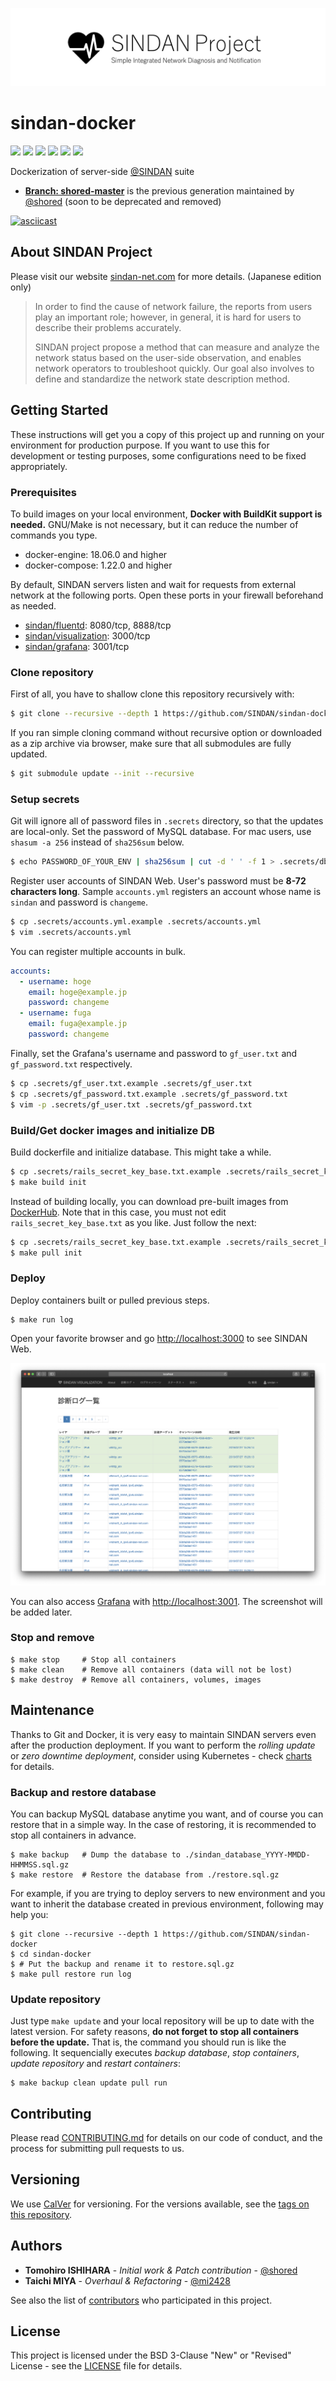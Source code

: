 ![SINDAN Project](https://raw.githubusercontent.com/SINDAN/sindan-docker/screenshot/logo.png)

# sindan-docker

[![](https://travis-ci.org/SINDAN/sindan-docker.svg?branch=master)](https://travis-ci.org/SINDAN/sindan-docker) [![](http://img.shields.io/github/license/SINDAN/sindan-docker)](LICENSE) [![](https://img.shields.io/github/issues/SINDAN/sindan-docker)](https://github.com/SINDAN/sindan-docker/issues) [![](https://img.shields.io/github/issues-pr/SINDAN/sindan-docker)](https://github.com/SINDAN/sindan-docker/pull) [![](https://img.shields.io/github/last-commit/SINDAN/sindan-docker)](https://github.com/SINDAN/sindan-docker/commits) [![](https://img.shields.io/github/release/SINDAN/sindan-docker)](https://github.com/SINDAN/sindan-docker/releases)

Dockerization of server-side [@SINDAN](https://github.com/SINDAN) suite
- **[Branch: shored-master](https://github.com/SINDAN/sindan-docker/tree/shored-master)** is the previous generation maintained by [@shored](https://github.com/shored) (soon to be deprecated and removed)

[![asciicast](https://asciinema.org/a/336510.svg)](https://asciinema.org/a/336510)

## About SINDAN Project

Please visit our website [sindan-net.com](https://www.sindan-net.com) for more details. (Japanese edition only)

> In order to find the cause of network failure, the reports from users play an important role; however, in general, it is hard for users to describe their problems accurately.
>
> SINDAN project propose a method that can measure and analyze the network status based on the user-side observation, and enables network operators to troubleshoot quickly. Our goal also involves to define and standardize the network state description method.

## Getting Started

These instructions will get you a copy of this project up and running on your environment for production purpose.
If you want to use this for development or testing purposes, some configurations need to be fixed appropriately.

### Prerequisites

To build images on your local environment, **Docker with BuildKit support is needed.**
GNU/Make is not necessary, but it can reduce the number of commands you type.

- docker-engine: 18.06.0 and higher
- docker-compose: 1.22.0 and higher

By default, SINDAN servers listen and wait for requests from external network at the following ports.
Open these ports in your firewall beforehand as needed.

- [sindan/fluentd](https://hub.docker.com/r/sindan/fluentd): 8080/tcp, 8888/tcp
- [sindan/visualization](https://hub.docker.com/r/sindan/visualization): 3000/tcp
- [sindan/grafana](https://hub.docker.com/r/sindan/grafana): 3001/tcp

### Clone repository

First of all, you have to shallow clone this repository recursively with:

```bash
$ git clone --recursive --depth 1 https://github.com/SINDAN/sindan-docker
```

If you ran simple cloning command without recursive option or downloaded as a zip archive via browser,
make sure that all submodules are fully updated.

```bash
$ git submodule update --init --recursive
```

### Setup secrets

Git will ignore all of password files in `.secrets` directory, so that the updates are local-only.
Set the password of MySQL database.
For mac users, use `shasum -a 256` instead of `sha256sum` below.

```bash
$ echo PASSWORD_OF_YOUR_ENV | sha256sum | cut -d ' ' -f 1 > .secrets/db_password.txt
```

Register user accounts of SINDAN Web.
User's password must be **8-72 characters long**.
Sample `accounts.yml` registers an account whose name is `sindan` and password is `changeme`.

```bash
$ cp .secrets/accounts.yml.example .secrets/accounts.yml
$ vim .secrets/accounts.yml
```

You can register multiple accounts in bulk.

```yml
accounts:
  - username: hoge
    email: hoge@example.jp
    password: changeme
  - username: fuga
    email: fuga@example.jp
    password: changeme
```

Finally, set the Grafana's username and password to `gf_user.txt` and `gf_password.txt` respectively.

```bash
$ cp .secrets/gf_user.txt.example .secrets/gf_user.txt
$ cp .secrets/gf_password.txt.example .secrets/gf_password.txt
$ vim -p .secrets/gf_user.txt .secrets/gf_password.txt
```

### Build/Get docker images and initialize DB

Build dockerfile and initialize database. This might take a while.

```bash
$ cp .secrets/rails_secret_key_base.txt.example .secrets/rails_secret_key_base.txt
$ make build init
```

Instead of building locally, you can download pre-built images from [DockerHub](https://hub.docker.com/u/sindan).
Note that in this case, you must not edit `rails_secret_key_base.txt` as you like.
Just follow the next:

```bash
$ cp .secrets/rails_secret_key_base.txt.example .secrets/rails_secret_key_base.txt
$ make pull init
```

### Deploy

Deploy containers built or pulled previous steps.

```
$ make run log
```

Open your favorite browser and go [http://localhost:3000](http://localhost:3000) to see SINDAN Web.

![Safari screenshot](https://raw.githubusercontent.com/SINDAN/sindan-docker/screenshot/safari.png)

You can also access [Grafana](https://grafana.com/) with [http://localhost:3001](http://localhost:3001).
The screenshot will be added later.

<!-- ![screenshot of SINDAN Grafana](https://raw.githubusercontent.com/SINDAN/sindan-docker/screenshot/grafana.png) -->

### Stop and remove

```
$ make stop     # Stop all containers
$ make clean    # Remove all containers (data will not be lost)
$ make destroy  # Remove all containers, volumes, images
```

## Maintenance

Thanks to Git and Docker, it is very easy to maintain SINDAN servers even after the production deployment.
If you want to perform the *rolling update* or *zero downtime deployment*, consider using Kubernetes - check [charts](https://github.com/SINDAN/charts) for details.

### Backup and restore database

You can backup MySQL database anytime you want, and of course you can restore that in a simple way.
In the case of restoring, it is recommended to stop all containers in advance.

```
$ make backup   # Dump the database to ./sindan_database_YYYY-MMDD-HHMMSS.sql.gz
$ make restore  # Restore the database from ./restore.sql.gz
```

For example, if you are trying to deploy servers to new environment and you want to inherit the database created in previous environment,
following may help you:

```
$ git clone --recursive --depth 1 https://github.com/SINDAN/sindan-docker
$ cd sindan-docker
$ # Put the backup and rename it to restore.sql.gz
$ make pull restore run log
```

### Update repository

Just type `make update` and your local repository will be up to date with the latest version.
For safety reasons, **do not forget to stop all containers before the update.**
That is, the command you should run is like the following.
It sequencially executes *backup database*, *stop containers*, *update repository* and *restart containers*:

```
$ make backup clean update pull run
```

## Contributing

Please read [CONTRIBUTING.md](CONTRIBUTING.md) for details on our code of conduct, and the process for submitting pull requests to us.

## Versioning

We use [CalVer](https://calver.org/) for versioning. For the versions available, see the [tags on this repository](https://github.com/SINDAN/sindan-docker/tags).

## Authors

- **Tomohiro ISHIHARA** - *Initial work & Patch contribution* - [@shored](https://github.com/shored)
- **Taichi MIYA** - *Overhaul & Refactoring* - [@mi2428](https://github.com/mi2428)

See also the list of [contributors](https://github.com/SINDAN/sindan-docker/graphs/contributors) who participated in this project.

## License

This project is licensed under the BSD 3-Clause "New" or "Revised" License - see the [LICENSE](LICENSE) file for details.
